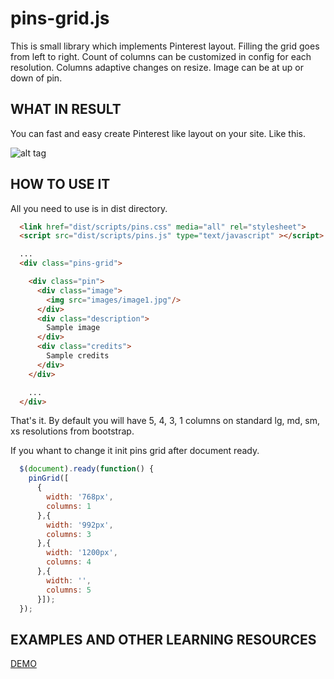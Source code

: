 pins-grid.js
============

This is small library which implements Pinterest layout. Filling the grid goes from left to right. Count of columns can be customized in config for each resolution. Columns adaptive changes on resize. Image can be at up or down of pin.

WHAT IN RESULT
--------------

You can fast and easy create Pinterest like layout on your site.
Like this.

![alt tag](https://raw.githubusercontent.com/yury-egorenkov/pins-grid/master/app/images/pinsgrid.jpg)

HOW TO USE IT
-------------

All you need to use is in dist directory.

```html
  <link href="dist/scripts/pins.css" media="all" rel="stylesheet">
  <script src="dist/scripts/pins.js" type="text/javascript" ></script>
```

```html
  ...
  <div class="pins-grid">

    <div class="pin">
      <div class="image">
        <img src="images/image1.jpg"/>
      </div>
      <div class="description">
        Sample image
      </div>
      <div class="credits">
        Sample credits
      </div>        
    </div>

    ...
  </div>  
```

That's it. By default you will have 5, 4, 3, 1 columns on standard lg, md, sm, xs resolutions from bootstrap. 

If you whant to change it init pins grid after document ready.   

```js
  $(document).ready(function() {
    pinGrid([
      {
        width: '768px',
        columns: 1
      },{
        width: '992px',
        columns: 3
      },{
        width: '1200px',
        columns: 4
      },{
        width: '',
        columns: 5
      }]);
  });
```

EXAMPLES AND OTHER LEARNING RESOURCES
-------------------------------------
[DEMO](http://pinsgrid.lander.io/)